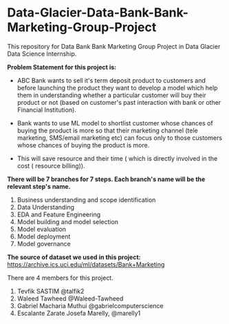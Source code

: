 # Data-Glacier-Data-Bank-Bank-Marketing-Group-Project
This repository for Data Bank Bank Marketing Group Project in Data Glacier Data Science Internship.

**Problem Statement for this project is:**

* ABC Bank wants to sell it's term deposit product to customers and before launching the product they want to develop a model which help them in understanding whether a particular customer will buy their product or not (based on customer's past interaction with bank or other Financial Institution).
 
* Bank wants to use ML model to shortlist customer whose chances of buying the product is more so that their marketing channel (tele marketing, SMS/email marketing etc)  can focus only to those customers whose chances of buying the product is more.

* This will save resource and their time ( which is directly involved in the cost ( resource billing)).

**There will be 7 branches for 7 steps. Each branch's name will be the relevant step's name.**

1) Business understanding and scope identification
2) Data Understanding
3) EDA and Feature Engineering
4) Model building and model selection
5) Model evaluation
6) Model deployment
7) Model governance

**The source of dataset we used in this project:** https://archive.ics.uci.edu/ml/datasets/Bank+Marketing

There are 4 members for this project.
1) Tevfik SASTIM @talfik2
2) Waleed Tawheed @Waleed-Tawheed
3) Gabriel Macharia Muthui @gabrielcomputerscience
4)  Escalante Zarate Josefa Marelly, @marelly1

